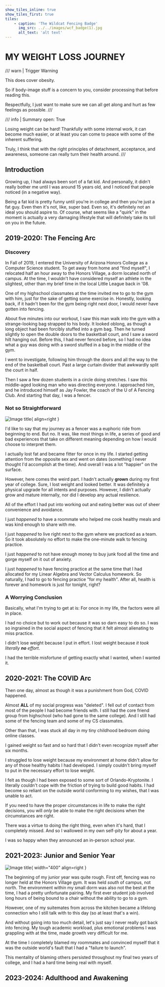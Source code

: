 ```yaml
---
show_tiles_inline: true
show_tiles_first: true
tiles:
    - caption: 'The Wildcat Fencing Badge'
      img_src: ../../images/wcf_badge(1).jpg
      alt_text: 'alt text'
---
```

# MY WEIGHT LOSS JOURNEY

/// warn | Trigger Warning

This does cover obesity. 

So if body-image stuff is a concern to you, consider processing that before reading this.
 
Respectfully, I just want to make sure we can all get along and hurt as few feelings as possible.
///

/// info | Summary
    open: True

Losing weight can be hard! Thankfully with some internal work, it can become much easier, or at least you can come to peace with some of the inherent suffering.
 
Truly, I think that with the right principles of detachment, acceptance, and awareness, someone can really turn their health around.
///

## Introduction
Growing up, I had always been sort of a fat kid.
And personally, it didn't really bother me until I was around 15 years old, and I noticed that people noticed (in a negative way).
 

Being a fat kid is pretty funny until you're in college and then you're just a fat guy.
Even then it's not, like, super bad.
Even so, it's definitely not an ideal you should aspire to.
Of course, what seems like a "quirk" in the moment is actually a very damaging lifestyle that will definitely take its toll on you in the future.
 
## 2019-2020: The Fencing Arc

### Discovery

In Fall of 2019, I entered the University of Arizona Honors College as a Computer Science student.
To get away from home and "find myself", I relocated half an hour away to the Honors Village, a dorm located north of campus.
At the time, I wouldn't have considered myself an athlete in the slightest, other than my brief time in the local Little League back in '08.
 
One of my highschool classmates at the time invited me to go to the gym with him, just for the sake of getting some exercise in.
Honestly, looking back, if it hadn't been for the gym being right next door, I would never have gotten into fencing. 

About five minutes into our workout, I saw this man walk into the gym with a strange-looking bag strapped to his body.
It looked oblong, as though a long object had been forcibly stuffed into a gym bag.
Then he turned slightly to open the double doors to the basketball court, and I saw a sword hilt hanging out.
Before this, I had never fenced before, so I had no idea what a guy was doing with a sword stuffed in a bag in the middle of the gym. 

I went to investigate, following him through the doors and all the way to the end of the basketball court.
Past a large curtain divider that awkwardly split the court in half. 

Then I saw a few dozen students in a circle doing stretches.
I saw this middle-aged looking man who was directing everyone.
I approached him, and he introduced himself as Jay Fowler, the coach of the U of A Fencing Club.
And starting that day, I was a fencer. 

### Not so Straightforward

![Image title](../images/wcf_badge(1).jpg){ align=right }


I'd like to say that my journey as a fencer was a euphoric ride from beginning to end.
But no. 
It was, like most things in life, a series of good and bad experiences that take on different meaning depending on how I would choose to interpret them.

I actually lost fat and became fitter for once in my life. I started getting attention from the opposite sex and went on dates (something I never thought I'd accomplish at the time). And overall I was a lot "happier" on the surface. 

However, here comes the weird part.
I hadn't actually **grown** during my first year of college. 
Sure, I lost weight and looked better.
It was definitely a physical upgrade for all intents and purposes. 
However, I didn't actually grow and mature internally, nor did I develop any actual resilience. 

All of the effort I had put into working out and eating better was out of sheer convenience and avoidance. 

I just *happened* to have a roommate who helped me cook healthy meals and was kind enough to share with me.

I just *happened* to live right next to the gym where we practiced as a team.
So it took absolutely no effort to make the one-minute walk to fencing practice. 

I just *happened* to not have enough money to buy junk food all the time and gorge myself on it out of anxiety. 

I just *happened* to have fencing practice at the same time that I had allocated for my Linear Algebra and Vector Calculus homework. So naturally, I had to go to fencing practice "for my health". After all, health is forever and homework is just for tonight, right?

### A Worrying Conclusion

Basically, what I'm trying to get at is: For once in my life, the factors were all in place. 

I had no choice but to work out because it was so darn easy to do so. I was so ingrained in the social aspect of fencing that it felt almost alienating to miss practice. 

I didn't lose weight because I put in effort. I lost weight because *it took literally __no__ effort*. 

I had the terrible misfortune of getting exactly what I wanted, when I wanted it. 

## 2020-2021: The COVID Arc

Then one day, almost as though it was a punishment from God, COVID happened. 

Almost **ALL** of my social progress was "deleted". I fell out of contact from most of the people I had become friends with. 
I still had the core friend group from highschool (who had gone to the same college).
And I still had some of the fencing team and some of my CS classmates. 

Other than that, I was stuck all day in my tiny childhood bedroom doing online classes. 

I gained weight so fast and so hard that I didn't even recognize myself after six months. 

I struggled to lose weight because my environment at home didn't allow for any of those healthy habits I had developed. I simply couldn't bring myself to put in the necessary effort to lose weight. 

I felt as though I had been exposed to some sort of Orlando-Kryptonite. 
I literally couldn't cope with the friction of trying to build good habits. 
I had become so reliant on the outside world conforming to my wishes, that I was unable to act. 

If you need to have the proper circumstances in life to make the right decisions, you will *only* be able to make the right decisions when the circumstances are right. 

There was a virtue to doing the right thing, even when it's hard, that I completely missed. And so I wallowed in my own self-pity for about a year. 

I was so happy when they announced an in-person school year.

## 2021-2023: Junior and Senior Year

![Image title](../images/junior_year_dorm.jpg){ width="400" align=right }

The beginning of my junior year was quite rough. 
First off, fencing was no longer held at the Honors Village gym. It was held *south* of campus, not north.
The environment within my small dorm was also not the best at the time, I had a pretty unfortunate pairing. 
My first ever student job involved long hours of being bound to a chair without the ability to go to a gym. 

However, one of my suitemates from across the kitchen became a lifelong connection who I still talk with to this day (so at least that's a win).

And without going into too much detail, let's just say I never really got back into fencing. My tough academic workload, plus emotional problems I was grappling with at the time, made growth very difficult for me. 

At the time I completely blamed my roommates and convinced myself that it was the outside world's fault that I had a "failure to launch". 

This mentality of blaming others persisted throughout my final two years of college, and I had a hard time being real with myself. 


## 2023-2024: Adulthood and Awakening